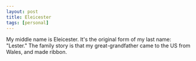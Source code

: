 ```yaml
---
layout: post
title: Eleicester
tags: [personal]
---
```


My middle name is Eleicester.
It's the original form of my last name: "Lester."
The family story is that my great-grandfather
came to the US from Wales,
and made ribbon.
